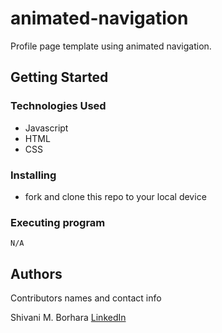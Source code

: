 # animated-navigation

Profile page template using animated navigation.

## Getting Started

### Technologies Used

- Javascript
- HTML
- CSS

### Installing

- fork and clone this repo to your local device

### Executing program

```
N/A
```

## Authors

Contributors names and contact info

Shivani M. Borhara
[LinkedIn](https://www.linkedin.com/in/shivani-malhotra-56a12b221/)

